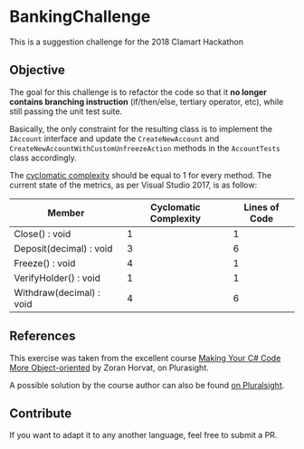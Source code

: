# BankingChallenge
This is a suggestion challenge for the 2018 Clamart Hackathon

## Objective

The goal for this challenge is to refactor the code so that it **no longer contains branching instruction** (if/then/else, tertiary operator, etc), while still passing the unit test suite.

Basically, the only constraint for the resulting class is to implement the `IAccount` interface and update the `CreateNewAccount` and `CreateNewAccountWithCustomUnfreezeAction` methods in the `AccountTests` class accordingly.

The [cyclomatic complexity](https://en.wikipedia.org/wiki/Cyclomatic_complexity) should be equal to 1 for every method.
The current state of the metrics, as per Visual Studio 2017, is as follow:

| Member                 | Cyclomatic Complexity| Lines of Code
|------------------------|----------------------|--------------
Close() : void           |1                     |1
Deposit(decimal) : void  |3                     |6
Freeze() : void          |4                     |1
VerifyHolder() : void    |1                     |1
Withdraw(decimal) : void |4                     |6

## References
This exercise was taken from the excellent course [Making Your C# Code More Object-oriented](https://app.pluralsight.com/library/courses/c-sharp-code-more-object-oriented) by Zoran Horvat, on Plurasight.

A possible solution by the course author can also be found [on Pluralsight](https://app.pluralsight.com/library/courses/c-sharp-code-more-object-oriented/exercise-files).

## Contribute

If you want to adapt it to any another language, feel free to submit a PR.